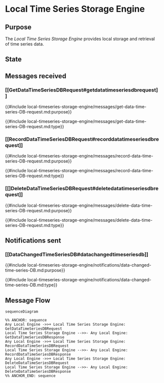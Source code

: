 <div class="engine">

# Local Time Series Storage Engine

## Purpose

The *Local Time Series Storage Engine* provides local storage and retrieval of time series data.

## State

## Messages received

### [[GetDataTimeSeriesDBRequest#getdatatimeseriesdbrequest]]

{{#include local-timeseries-storage-engine/messages/get-data-time-series-DB-request.md:purpose}}

{{#include local-timeseries-storage-engine/messages/get-data-time-series-DB-request.md:type}}

### [[RecordDataTimeSeriesDBRequest#recorddatatimeseriesdbrequest]]

{{#include local-timeseries-storage-engine/messages/record-data-time-series-DB-request.md:purpose}}

{{#include local-timeseries-storage-engine/messages/record-data-time-series-DB-request.md:type}}

### [[]DeleteDataTimeSeriesDBRequest#deletedatatimeseriesdbrequest]]

{{#include local-timeseries-storage-engine/messages/delete-data-time-series-DB-request.md:purpose}}

{{#include local-timeseries-storage-engine/messages/delete-data-time-series-DB-request.md:type}}

## Notifications sent

### [[DataChangedTimeSeriesDB#datachangedtimeseriesdb]]

{{#include local-timeseries-storage-engine/notifications/data-changed-time-series-DB.md:purpose}}

{{#include local-timeseries-storage-engine/notifications/data-changed-time-series-DB.md:type}}

## Message Flow


 <!-- ANCHOR: messages -->
 ```mermaid
 sequenceDiagram
 
%% ANCHOR: sequence
Any Local Engine ->>+ Local Time Series Storage Engine: GetDataTimeSeriesDBRequest
Local Time Series Storage Engine -->>- Any Local Engine: GetDataTimeSeriesDBResponse
Any Local Engine ->>+ Local Time Series Storage Engine: RecordDataTimeSeriesDBRequest
Local Time Series Storage Engine -->>- Any Local Engine: RecordDataTimeSeriesDBResponse
Any Local Engine ->>+ Local Time Series Storage Engine: DeleteDataTimeSeriesDBRequest
Local Time Series Storage Engine -->>- Any Local Engine: DeleteDataTimeSeriesDBResponse
%% ANCHOR_END: sequence
 ```
 <!-- ANCHOR_END: messages -->

</div>